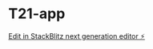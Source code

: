 # T21-app

[Edit in StackBlitz next generation editor ⚡️](https://stackblitz.com/~/github.com/Taotetutin/T21-app)